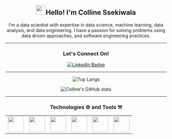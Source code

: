 
<div align="center" >
  <h2><img src="https://raw.githubusercontent.com/MartinHeinz/MartinHeinz/master/wave.gif" width="30px">Hello! I'm Colline Ssekiwala</h2>
   <p>I'm a data scientist with expertise in data science, machine learning, data analysis, and data engineering. I have a passion for solving problems using data driven approaches, and software engineering practices. 
  </p> 
<hr>
<div align="center">
  <h3>Let's Connect On!</h3>
  <div id="badges">
  <a href="https://www.linkedin.com/in/colline-ssekiwala/">
    <img src="https://img.shields.io/badge/LinkedIn-blue?style=for-the-badge&logo=linkedin&logoColor=white" alt="LinkedIn Badge"/>
  </a>
</div>
</div>
<hr>
 <div align="center">
   
  ![Top Langs](https://github-readme-stats.vercel.app/api/top-langs/?username=Colline-Ssekiwala&layout=compact) 
  
  ![Colline's GitHub stats](https://github-readme-stats.vercel.app/api?username=Colline-Ssekiwala&show_icons=true)
</div>
<hr>
<h3 align="centre">Technologies ⚙️ and Tools ⚒️</h3>
<table>
  <tr>
    <td><img src="https://github.com/onemarc/tech-icons/blob/main/icons/python-dark.svg" width="50"></td>
    <td><img src="https://github.com/onemarc/tech-icons/blob/main/icons/vscode-dark.svg" width="50"></td>
    <td><img src="https://github.com/onemarc/tech-icons/blob/main/icons/github-dark.svg" width="50"></td>
    <td><img src="https://github.com/onemarc/tech-icons/blob/main/icons/django.svg" width="50"></td>
    <td><img src="https://github.com/onemarc/tech-icons/blob/main/icons/jupyter-dark.svg" width="50"></td>
    <td><img src="https://github.com/onemarc/tech-icons/blob/main/icons/pandas-dark.svg" width="50"></td>
  </tr>
</table>
